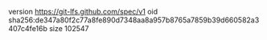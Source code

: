 version https://git-lfs.github.com/spec/v1
oid sha256:de347a80f2c77a8fe890d7348aa8a957b8765a7859b39d660582a3407c4fe16b
size 102547
